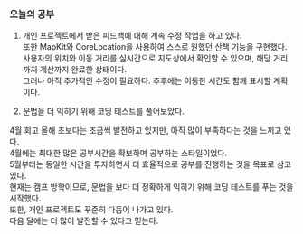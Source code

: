 ### 오늘의 공부
   
1. 개인 프로젝트에서 받은 피드백에 대해 계속 수정 작업을 하고 있다.<br>
또한 MapKit와 CoreLocation을 사용하여 스스로 원했던 산책 기능을 구현했다.<br>
사용자의 위치와 이동 거리를 실시간으로 지도상에서 확인할 수 있으며, 해당 거리까지
계산까지 완료한 상태이다.<br>
그러나 아직 추가적인 수정이 필요하다. 추후에는 이동한 시간도 함께 표시할 계획이다.<br>

2. 문법을 더 익히기 위해 코딩 테스트를 풀어보았다.<br>

4월 회고
올해 초보다는 조금씩 발전하고 있지만, 아직 많이 부족하다는 것을 느끼고 있다.<br>
4월에는 최대한 많은 공부시간을 확보하며 공부하는 스타일이었다.<br>
5월부터는 동일한 시간을 투자하면서 더 효율적으로 공부를 진행하는 것을 목표로 삼고 있다.<br>
현재는 캠프 방학이므로, 문법을 보다 더 정확하게 익히기 위해 코딩 테스트를 푸는 것을 시작했다.<br>
또한, 개인 프로젝트도 꾸준히 다듬어 나가고 있다.<br>
다음 달에는 더 많이 발전할 수 있다고 믿는다.<br>






